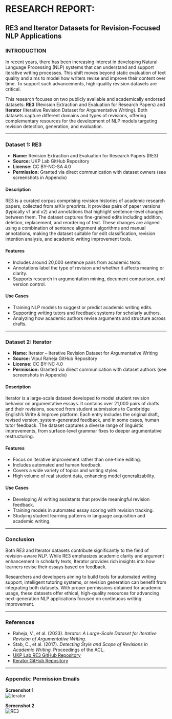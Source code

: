 # RESEARCH REPORT:  
## RE3 and Iterator Datasets for Revision-Focused NLP Applications

### INTRODUCTION  
In recent years, there has been increasing interest in developing Natural Language Processing (NLP) systems that can understand and support iterative writing processes. This shift moves beyond static evaluation of text quality and aims to model how writers revise and improve their content over time. To support such advancements, high-quality revision datasets are critical.  

This research focuses on two publicly available and academically endorsed datasets: **RE3** (Revision Extraction and Evaluation for Research Papers) and **Iterator** (Iterative Revision Dataset for Argumentative Writing). Both datasets capture different domains and types of revisions, offering complementary resources for the development of NLP models targeting revision detection, generation, and evaluation.

---

### Dataset 1: RE3  
- **Name:** Revision Extraction and Evaluation for Research Papers (RE3)  
- **Source:** UKP Lab GitHub Repository  
- **License:** CC BY-NC-SA 4.0  
- **Permission:** Granted via direct communication with dataset owners (see screenshots in Appendix)

#### Description  
RE3 is a curated corpus comprising revision histories of academic research papers, collected from arXiv preprints. It provides pairs of paper versions (typically v1 and v2) and annotations that highlight sentence-level changes between them. The dataset captures fine-grained edits including addition, deletion, replacement, and reordering of text. These changes are aligned using a combination of sentence alignment algorithms and manual annotations, making the dataset suitable for edit classification, revision intention analysis, and academic writing improvement tools.

#### Features  
- Includes around 20,000 sentence pairs from academic texts.  
- Annotations label the type of revision and whether it affects meaning or clarity.  
- Supports research in argumentation mining, document comparison, and version control.

#### Use Cases  
- Training NLP models to suggest or predict academic writing edits.  
- Supporting writing tutors and feedback systems for scholarly authors.  
- Analyzing how academic authors revise arguments and structure across drafts.

---

### Dataset 2: Iterator  
- **Name:** Iterator – Iterative Revision Dataset for Argumentative Writing  
- **Source:** Vipul Raheja GitHub Repository  
- **License:** CC BY-NC 4.0  
- **Permission:** Granted via direct communication with dataset authors (see screenshots in Appendix)

#### Description  
Iterator is a large-scale dataset developed to model student revision behavior on argumentative essays. It contains over 21,000 pairs of drafts and their revisions, sourced from student submissions to Cambridge English’s Write & Improve platform. Each entry includes the original draft, revised version, system-generated feedback, and in some cases, human tutor feedback. The dataset captures a diverse range of linguistic improvements, from surface-level grammar fixes to deeper argumentative restructuring.

#### Features  
- Focus on iterative improvement rather than one-time editing.  
- Includes automated and human feedback.  
- Covers a wide variety of topics and writing styles.  
- High volume of real student data, enhancing model generalizability.

#### Use Cases  
- Developing AI writing assistants that provide meaningful revision feedback.  
- Training models in automated essay scoring with revision tracking.  
- Studying student learning patterns in language acquisition and academic writing.

---

### Conclusion  
Both RE3 and Iterator datasets contribute significantly to the field of revision-aware NLP. While RE3 emphasizes academic clarity and argument enhancement in scholarly texts, Iterator provides rich insights into how learners revise their essays based on feedback.  

Researchers and developers aiming to build tools for automated writing support, intelligent tutoring systems, or revision generation can benefit from integrating both datasets. With proper permissions obtained for academic usage, these datasets offer ethical, high-quality resources for advancing next-generation NLP applications focused on continuous writing improvement.

---

### References  
- Raheja, V., et al. (2023). *Iterator: A Large-Scale Dataset for Iterative Revision of Argumentative Writing.*  
- Stab, C., et al. (2017). *Detecting Style and Scope of Revisions in Academic Writing.* Proceedings of the ACL.  
- [UKP Lab RE3 GitHub Repository](https://github.com/UKPLab/re3)  
- [Iterator GitHub Repository](https://github.com/vipulraheja/iterater)

---

### Appendix: Permission Emails  

**Screenshot 1**  
![iterator](https://github.com/user-attachments/assets/481aa97e-3860-44b1-b0e4-766b1ed25b19)

**Screenshot 2**  
![RE3](https://github.com/user-attachments/assets/8b07c874-72a2-463d-bb5f-c3158270ae1d)




